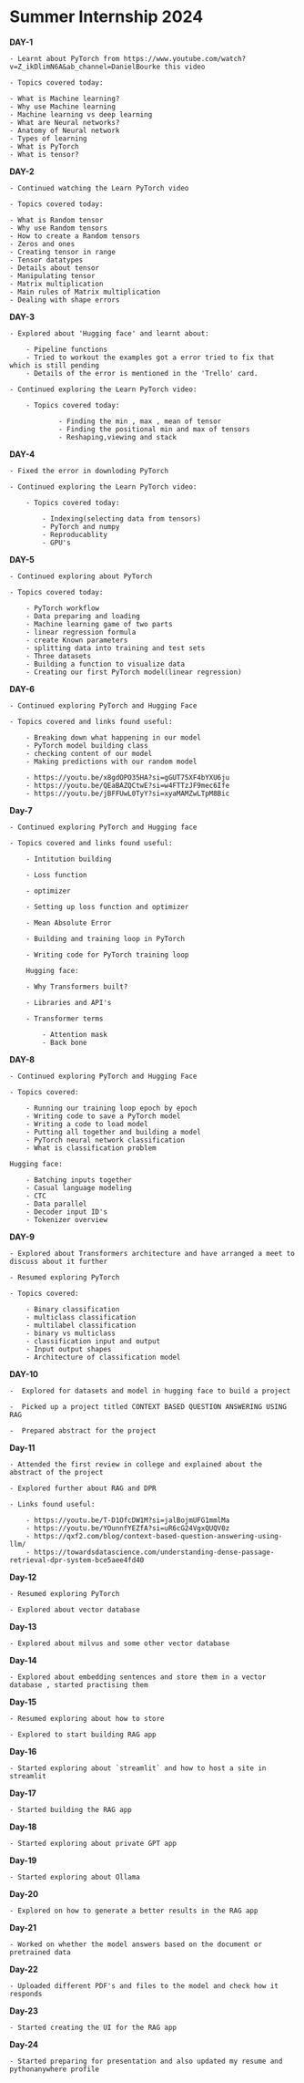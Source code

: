 # Summer Internship 2024


**DAY-1**

    - Learnt about PyTorch from https://www.youtube.com/watch?v=Z_ikDlimN6A&ab_channel=DanielBourke this video

    - Topics covered today:

    - What is Machine learning?
    - Why use Machine learning
    - Machine learning vs deep learning
    - What are Neural networks?
    - Anatomy of Neural network
    - Types of learning
    - What is PyTorch
    - What is tensor?

**DAY-2**

    - Continued watching the Learn PyTorch video

    - Topics covered today:
    
    - What is Random tensor
    - Why use Random tensors
    - How to create a Random tensors
    - Zeros and ones
    - Creating tensor in range
    - Tensor datatypes
    - Details about tensor
    - Manipulating tensor
    - Matrix multiplication
    - Main rules of Matrix multiplication
    - Dealing with shape errors


**DAY-3**

    - Explored about 'Hugging face' and learnt about:

        - Pipeline functions
        - Tried to workout the examples got a error tried to fix that which is still pending
        - Details of the error is mentioned in the 'Trello' card.

    - Continued exploring the Learn PyTorch video:

        - Topics covered today:

                - Finding the min , max , mean of tensor
                - Finding the positional min and max of tensors
                - Reshaping,viewing and stack


**DAY-4**

    - Fixed the error in downloding PyTorch

    - Continued exploring the Learn PyTorch video:

        - Topics covered today:

            - Indexing(selecting data from tensors)
            - PyTorch and numpy
            - Reproducablity
            - GPU's

**DAY-5**

    - Continued exploring about PyTorch

    - Topics covered today:

        - PyTorch workflow
        - Data preparing and loading
        - Machine learning game of two parts
        - linear regression formula
        - create Known parameters
        - splitting data into training and test sets
        - Three datasets
        - Building a function to visualize data
        - Creating our first PyTorch model(linear regression)

    
**DAY-6**

    - Continued exploring PyTorch and Hugging Face

    - Topics covered and links found useful:

        - Breaking down what happening in our model
        - PyTorch model building class
        - checking content of our model
        - Making predictions with our random model

        - https://youtu.be/x8gdOPO35HA?si=gGUT75XF4bYXU6ju
        - https://youtu.be/QEaBAZQCtwE?si=w4FTTzJF9mec6Ife
        - https://youtu.be/jBFFUwL0TyY?si=xyaMAMZwLTpM8Bic


**Day-7**

    - Continued exploring PyTorch and Hugging face

    - Topics covered and links found useful:

        - Intitution building

        - Loss function

        - optimizer

        - Setting up loss function and optimizer

        - Mean Absolute Error

        - Building and training loop in PyTorch

        - Writing code for PyTorch training loop

        Hugging face:

        - Why Transformers built?

        - Libraries and API's 

        - Transformer terms

            - Attention mask
            - Back bone


**DAY-8**

    - Continued exploring PyTorch and Hugging Face

    - Topics covered:

        - Running our training loop epoch by epoch
        - Writing code to save a PyTorch model
        - Writing a code to load model
        - Putting all together and building a model
        - PyTorch neural network classification
        - What is classification problem

    Hugging face:

        - Batching inputs together
        - Casual language modeling
        - CTC
        - Data parallel
        - Decoder input ID's
        - Tokenizer overview


**DAY-9**

    - Explored about Transformers architecture and have arranged a meet to discuss about it further

    - Resumed exploring PyTorch

    - Topics covered:

        - Binary classification
        - multiclass classification
        - multilabel classification
        - binary vs multiclass
        - classification input and output
        - Input output shapes
        - Architecture of classification model


**DAY-10**

    -  Explored for datasets and model in hugging face to build a project

    -  Picked up a project titled CONTEXT BASED QUESTION ANSWERING USING RAG

    -  Prepared abstract for the project

**Day-11**

    - Attended the first review in college and explained about the abstract of the project

    - Explored further about RAG and DPR

    - Links found useful:

        - https://youtu.be/T-D1OfcDW1M?si=jalBojmUFG1mmlMa
        - https://youtu.be/YOunnfYEZfA?si=uR6cG24VgxQUQV0z
        - https://qxf2.com/blog/context-based-question-answering-using-llm/
        - https://towardsdatascience.com/understanding-dense-passage-retrieval-dpr-system-bce5aee4fd40

**Day-12**

    - Resumed exploring PyTorch 

    - Explored about vector database


**Day-13**

    - Explored about milvus and some other vector database

**Day-14**

    - Explored about embedding sentences and store them in a vector database , started practising them

**Day-15**

    - Resumed exploring about how to store

    - Explored to start building RAG app

**Day-16**

    - Started exploring about `streamlit` and how to host a site in streamlit

**Day-17**

    - Started building the RAG app

**Day-18**

    - Started exploring about private GPT app

**Day-19**

    - Started exploring about Ollama

**Day-20**

    - Explored on how to generate a better results in the RAG app

**Day-21**

    - Worked on whether the model answers based on the document or pretrained data

**Day-22**

    - Uploaded different PDF's and files to the model and check how it responds

**Day-23**

    - Started creating the UI for the RAG app

**Day-24**

    - Started preparing for presentation and also updated my resume and pythonanywhere profile
